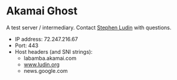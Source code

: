# Akamai Ghost

A test server / intermediary. Contact [Stephen Ludin](sludin@akamai.com) with questions.

* IP address: 72.247.216.67
* Port: 443
* Host headers (and SNI strings):
  * labamba.akamai.com
  * www.ludin.org
  * news.google.com